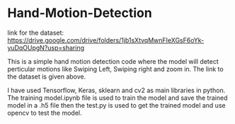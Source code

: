 # Hand-Motion-Detection
link for the dataset: https://drive.google.com/drive/folders/1jb1sXtvqMwnFIeXGsF6oYk-yuDqOUpgN?usp=sharing

This is a simple hand motion detection code where the model will detect perticular motions like Swiping Left, Swiping right and zoom in. The link to the dataset is given above.

I have used Tensorflow, Keras, sklearn and cv2 as main libraries in python. The training model.ipynb file is used to train the model and save the trained model in a .h5 file then the test.py is used to get the trained model and use opencv to test the model.
